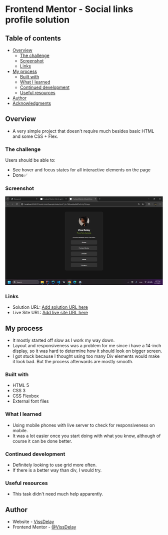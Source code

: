 # Frontend Mentor - Social links profile solution
## Table of contents

- [Overview](#overview)
  - [The challenge](#the-challenge)
  - [Screenshot](#screenshot)
  - [Links](#links)
- [My process](#my-process)
  - [Built with](#built-with)
  - [What I learned](#what-i-learned)
  - [Continued development](#continued-development)
  - [Useful resources](#useful-resources)
- [Author](#author)
- [Acknowledgments](#acknowledgments)

## Overview
- A very simple project that doesn't require much besides basic HTML and some CSS + Flex.

### The challenge
Users should be able to:
- See hover and focus states for all interactive elements on the page
- Done✅

### Screenshot
![](screenshot.png)

### Links
- Solution URL: [Add solution URL here](https://github.com/Vissdelay/social-links)
- Live Site URL: [Add live site URL here](https://vissdelay.github.io/social-links)

## My process
- It mostly started off slow as I work my way down.
- Layout and responsiveness was a problem for me since i have a 14-inch display, so it was hard to determine how it should look on bigger screen.
- I got stuck because I thought using too many Div elements would make it look bad. But the process afterwards are mostly smooth.

### Built with
- HTML 5
- CSS 3
- CSS Flexbox
- External font files

### What I learned

- Using mobile phones with live server to check for responsiveness on mobile.
- It was a lot easier once you start doing with what you know, although of course it can be done better.

### Continued development
- Definitely looking to use grid more often.
- If there is a better way than div, I would try.

### Useful resources
- This task didn't need much help apparently.

## Author
- Website - [VissDelay](https://www.github.com/VissDelay)
- Frontend Mentor - [@VissDelay](https://www.frontendmentor.io/profile/VissDelay)
